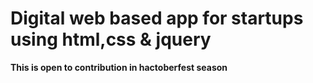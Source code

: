 # Digital web based app for startups using html,css & jquery
**This is open to contribution in hactoberfest season**
